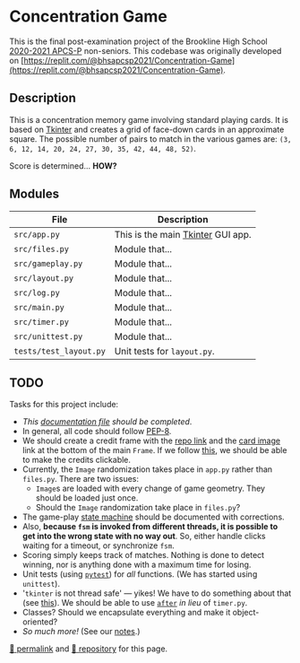 # Concentration Game

This is the final post-examination project of the Brookline High School [2020-2021 APCS-P](https://sites.google.com/psbma.org/david-petty/archive/2020-2021/apcsp) non-seniors. This codebase was originally developed on [https://replit.com/@bhsapcsp2021/Concentration-Game](https://replit.com/@bhsapcsp2021/Concentration-Game).

## Description

This is a concentration memory game involving standard playing cards. It is based on [Tkinter](https://docs.python.org/3/library/tkinter.html) and creates a grid of face-down cards in an approximate square. The possible number of pairs to match in the various games are: `(3, 6, 12, 14, 20, 24, 27, 30, 35, 42, 44, 48, 52)`. 

Score is determined... **HOW?**

## Modules

| File | Description |
| --- | --- |
| `src/app.py` | This is the main [Tkinter](https://docs.python.org/3/library/tkinter.html) GUI app. |
| `src/files.py` | Module that... |
| `src/gameplay.py` | Module that... |
| `src/layout.py` | Module that... |
| `src/log.py` | Module that... |
| `src/main.py` | Module that... |
| `src/timer.py` | Module that... |
| `src/unittest.py` | Module that... |
| `tests/test_layout.py` | Unit tests for `layout.py`. |

## TODO

Tasks for this project include:

- *This [documentation file](https://github.com/psb-2020-2021-apcsp/concentration-game/blob/main/README.md) should be completed*.
- In general, all code should follow [PEP-8](https://www.python.org/dev/peps/pep-0008/).
- We should create a credit frame with the [repo link](https://github.com/psb-2020-2021-apcsp/concentration-game) and the [card image](http://acbl.mybigcommerce.com/52-playing-cards/) link at the bottom of the main `Frame`. If we follow [this](https://stackoverflow.com/a/23482749), we should be able to make the credits clickable.
- Currently, the `Image` randomization takes place in `app.py` rather than `files.py`. There are two issues:
  - `Image`s are loaded with every change of game geometry. They should be loaded just once.
  - Should the `Image` randomization take place in `files.py`?
- The game-play [state machine](https://en.wikipedia.org/wiki/Mealy_machine) should be documented with corrections. 
- Also, **because `fsm` is invoked from different threads, it is possible to get into the wrong state with no way out**. So, either handle clicks waiting for a timeout, or synchronize `fsm`.
- Scoring simply keeps track of matches. Nothing is done to detect winning, nor is anything done with a maximum time for losing.
- Unit tests (using [`pytest`](https://docs.pytest.org/)) for *all* functions. (We has started using `unittest`).
- '`tkinter` is not thread safe' &mdash; yikes! We have to do something about that (see [this](https://stackoverflow.com/questions/32555945/python-3-and-tkinter-thread-join-blocks-main-thread-forever)). We should be able to use [`after`](https://www.pythontutorial.net/tkinter/tkinter-after/) *in lieu* of `timer.py`.
- Classes? Should we encapsulate everything and make it object-oriented?
- *So much more!* (See our [notes](https://drive.google.com/file/d/1UhX4aK-9mBqioveEm5JWuqGeYFfpsKQS/view).)

[&#128279; permalink](https://psb-2020-2021-apcsp.github.io/concentration-game) and [&#128297; repository](https://github.com/psb-2020-2021-apcsp/concentration-game) for this page.
